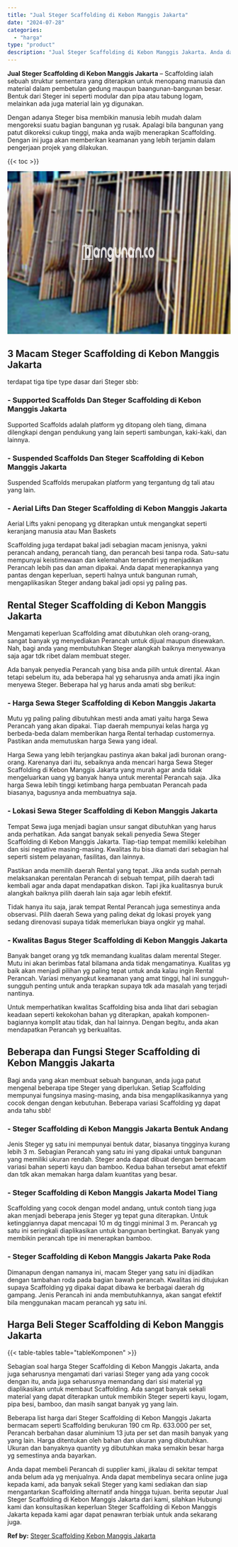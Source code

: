 ```yaml
---
title: "Jual Steger Scaffolding di Kebon Manggis Jakarta"
date: "2024-07-28"
categories: 
  - "harga"
type: "product"
description: "Jual Steger Scaffolding di Kebon Manggis Jakarta. Anda dapat membeli Perancah di supplier kami, jikalau di sekitar tempat anda belum ada yg menjualnya. Anda..."
---
```


**Jual Steger Scaffolding di Kebon Manggis Jakarta** – Scaffolding ialah sebuah struktur sementara yang diterapkan untuk menopang manusia dan material dalam pembetulan gedung maupun baangunan-bangunan besar. Bentuk dari Steger ini seperti modular dan pipa atau tabung logam, melainkan ada juga material lain yg digunakan.

Dengan adanya Steger bisa membikin manusia lebih mudah dalam mengoreksi suatu bagian bangunan yg rusak. Apalagi bila bangunan yang patut dikoreksi cukup tinggi, maka anda wajib menerapkan Scaffolding. Dengan ini juga akan memberikan keamanan yang lebih terjamin dalam pengerjaan projek yang dilakukan.

{{< toc >}}

![Jual Steger Scaffolding di Kebon Manggis Jakarta](/images/sewa-scaffolding-steger-14.png)

## 3 Macam Steger Scaffolding di Kebon Manggis Jakarta

terdapat tiga tipe type dasar dari Steger sbb:

### \- Supported Scaffolds Dan Steger Scaffolding di Kebon Manggis Jakarta

Supported Scaffolds adalah platform yg ditopang oleh tiang, dimana dilengkapi dengan pendukung yang lain seperti sambungan, kaki-kaki, dan lainnya.

### \- Suspended Scaffolds Dan Steger Scaffolding di Kebon Manggis Jakarta

Suspended Scaffolds merupakan platform yang tergantung dg tali atau yang lain.

### \- Aerial Lifts Dan Steger Scaffolding di Kebon Manggis Jakarta

Aerial Lifts yakni penopang yg diterapkan untuk mengangkat seperti keranjang manusia atau Man Baskets

Scaffolding juga terdapat bakal jadi sebagian macam jenisnya, yakni perancah andang, perancah tiang, dan perancah besi tanpa roda. Satu-satu mempunyai keistimewaan dan kelemahan tersendiri yg menjadikan Perancah lebih pas dan aman dipakai. Anda dapat menerapkannya yang pantas dengan keperluan, seperti halnya untuk bangunan rumah, mengaplikasikan Steger andang bakal jadi opsi yg paling pas.

## Rental Steger Scaffolding di Kebon Manggis Jakarta

Mengamati keperluan Scaffolding amat dibutuhkan oleh orang-orang, sangat banyak yg menyediakan Perancah untuk dijual maupun disewakan. Nah, bagi anda yang membutuhkan Steger alangkah baiknya menyewanya saja agar tdk ribet dalam membuat steger.

Ada banyak penyedia Perancah yang bisa anda pilih untuk dirental. Akan tetapi sebelum itu, ada beberapa hal yg seharusnya anda amati jika ingin menyewa Steger. Beberapa hal yg harus anda amati sbg berikut:

### \- Harga Sewa Steger Scaffolding di Kebon Manggis Jakarta

Mutu yg paling paling dibutuhkan mesti anda amati yaitu harga Sewa Perancah yang akan dipakai. Tiap daerah mempunyai kelas harga yg berbeda-beda dalam memberikan harga Rental terhadap customernya. Pastikan anda memutuskan harga Sewa yang ideal.

Harga Sewa yang lebih terjangkau pastinya akan bakal jadi buronan orang-orang. Karenanya dari itu, sebaiknya anda mencari harga Sewa Steger Scaffolding di Kebon Manggis Jakarta yang murah agar anda tidak mengeluarkan uang yg banyak hanya untuk merental Perancah saja. Jika harga Sewa lebih tinggi ketimbang harga pembuatan Perancah pada biasanya, bagusnya anda membuatnya saja.

### \- Lokasi Sewa Steger Scaffolding di Kebon Manggis Jakarta

Tempat Sewa juga menjadi bagian unsur sangat dibutuhkan yang harus anda perhatikan. Ada sangat banyak sekali penyedia Sewa Steger Scaffolding di Kebon Manggis Jakarta. Tiap-tiap tempat memiliki kelebihan dan sisi negative masing-masing. Kwalitas itu bisa diamati dari sebagian hal seperti sistem pelayanan, fasilitas, dan lainnya.

Pastikan anda memilih daerah Rental yang tepat. Jika anda sudah pernah melaksanakan perentalan Perancah di sebuah tempat, pilih daerah tadi kembali agar anda dapat mendapatkan diskon. Tapi jika kualitasnya buruk alangkah baiknya pilih daerah lain saja agar lebih efektif.

Tidak hanya itu saja, jarak tempat Rental Perancah juga semestinya anda observasi. Pilih daerah Sewa yang paling dekat dg lokasi proyek yang sedang direnovasi supaya tidak memerlukan biaya ongkir yg mahal.

### \- Kwalitas Bagus Steger Scaffolding di Kebon Manggis Jakarta

Banyak banget orang yg tdk memandang kualitas dalam merental Steger. Mutu ini akan berimbas fatal bilamana anda tidak mengamatinya. Kualitas yg baik akan menjadi pilihan yg paling tepat untuk anda kalau ingin Rental Perancah. Variasi menyangkut keamanan yang amat tinggi, hal ini sungguh-sungguh penting untuk anda terapkan supaya tdk ada masalah yang terjadi nantinya.

Untuk memperhatikan kwalitas Scaffolding bisa anda lihat dari sebagian keadaan seperti kekokohan bahan yg diterapkan, apakah komponen-bagiannya komplit atau tidak, dan hal lainnya. Dengan begitu, anda akan mendapatkan Perancah yg berkualitas.

## Beberapa dan Fungsi Steger Scaffolding di Kebon Manggis Jakarta

Bagi anda yang akan membuat sebuah bangunan, anda juga patut mengenal beberapa tipe Steger yang diperlukan. Setiap Scaffolding mempunyai fungsinya masing-masing, anda bisa mengaplikasikannya yang cocok dengan dengan kebutuhan. Beberapa variasi Scaffolding yg dapat anda tahu sbb!

### \- Steger Scaffolding di Kebon Manggis Jakarta Bentuk Andang

Jenis Steger yg satu ini mempunyai bentuk datar, biasanya tingginya kurang lebih 3 m. Sebagian Perancah yang satu ini yang dipakai untuk bangunan yang memiliki ukuran rendah. Steger anda dapat dibuat dengan bermacam variasi bahan seperti kayu dan bamboo. Kedua bahan tersebut amat efektif dan tdk akan memakan harga dalam kuantitas yang besar.

### \- Steger Scaffolding di Kebon Manggis Jakarta Model Tiang

Scaffolding yang cocok dengan model andang, untuk contoh tiang juga akan menjadi beberapa jenis Steger yg tepat guna diterapkan. Untuk ketinggiannya dapat mencapai 10 m dg tinggi minimal 3 m. Perancah yg satu ini seringkali diaplikasikan untuk bangunan bertingkat. Banyak yang membikin perancah tipe ini menerapkan bamboo.

### \- Steger Scaffolding di Kebon Manggis Jakarta Pake Roda

Dimanapun dengan namanya ini, macam Steger yang satu ini dijadikan dengan tambahan roda pada bagian bawah perancah. Kwalitas ini ditujukan supaya Scaffolding yg dipakai dapat dibawa ke berbagai daerah dg gampang. Jenis Perancah ini anda membutuhkannya, akan sangat efektif bila menggunakan macam perancah yg satu ini.

## Harga Beli Steger Scaffolding di Kebon Manggis Jakarta

{{< table-tables table="tableKomponen" >}}

Sebagian soal harga Steger Scaffolding di Kebon Manggis Jakarta, anda juga seharusnya mengamati dari variasi Steger yang ada yang cocok dengan itu, anda juga seharusnya memandang dari sisi material yg diaplikasikan untuk membaut Scaffolding. Ada sangat banyak sekali material yang dapat diterapkan untuk membikin Steger seperti kayu, logam, pipa besi, bamboo, dan masih sangat banyak yg yang lain.

Beberapa list harga dari Steger Scaffolding di Kebon Manggis Jakarta bermacam seperti Scaffolding berukuran 190 cm Rp. 633.000 per set, Perancah berbahan dasar aluminium 13 juta per set dan masih banyak yang yang lain. Harga ditentukan oleh bahan dan ukuran yang dibutuhkan. Ukuran dan banyaknya quantity yg dibutuhkan maka semakin besar harga yg semestinya anda bayarkan.

Anda dapat membeli Perancah di supplier kami, jikalau di sekitar tempat anda belum ada yg menjualnya. Anda dapat membelinya secara online juga kepada kami, ada banyak sekali Steger yang kami sediakan dan siap mengantarkan Scaffolding alternatif anda hingga tujuan. berita seputar Jual Steger Scaffolding di Kebon Manggis Jakarta dari kami, silahkan Hubungi kami dan konsultasikan keperluan Steger Scaffolding di Kebon Manggis Jakarta kepada kami agar dapat penawran terbiak untuk anda sekarang juga.

**Ref by:** [Steger Scaffolding Kebon Manggis Jakarta](https://id.wikipedia.org/wiki/Steger)
